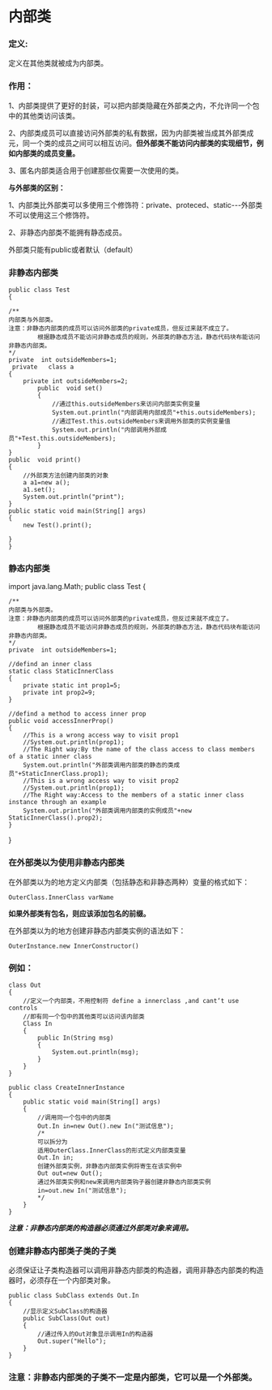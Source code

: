 # 内部类
### 定义:
定义在其他类就被成为内部类。
### 作用：
 1、内部类提供了更好的封装，可以把内部类隐藏在外部类之内，不允许同一个包中的其他类访问该类。

 2、内部类成员可以直接访问外部类的私有数据，因为内部类被当成其外部类成元，同一个类的成员之间可以相互访问。**但外部类不能访问内部类的实现细节，例如内部类的成员变量。**

3、匿名内部类适合用于创建那些仅需要一次使用的类。

**与外部类的区别：**

1、内部类比外部类可以多使用三个修饰符：private、proteced、static---外部类不可以使用这三个修饰符。

2、非静态内部类不能拥有静态成员。

外部类只能有public或者默认（default）

### 非静态内部类
	public class Test
	{
	
	/**
	内部类与外部类。
	注意：非静态内部类的成员可以访问外部类的private成员，但反过来就不成立了。
			根据静态成员不能访问非静态成员的规则，外部类的静态方法，静态代码块布能访问非静态内部类。
	*/
	private  int outsideMembers=1;
	 private   class a
	{
		private int outsideMembers=2;
			public  void set()
			{
				//通过this.outsideMembers来访问内部类实例变量
				System.out.println("内部调用内部成员"+this.outsideMembers);
				//通过Test.this.outsideMembers来调用外部类的实例变量值
				System.out.println("内部调用外部成员"+Test.this.outsideMembers);
			}	
	}
	public  void print()
	{           
		//外部类方法创建内部类的对象
		a a1=new a();
		a1.set();
		System.out.println("print");
	}
	public static void main(String[] args)
	{
		new Test().print();
		
	}
	}

### 静态内部类
import java.lang.Math;
public class Test
{
	
	/**
	内部类与外部类。
	注意：非静态内部类的成员可以访问外部类的private成员，但反过来就不成立了。
			根据静态成员不能访问非静态成员的规则，外部类的静态方法，静态代码块布能访问非静态内部类。
	*/
	private  int outsideMembers=1;

	//defind an inner class
	static class StaticInnerClass
	{
		private static int prop1=5;
		private int prop2=9;
	}   
	
	//defind a method to access inner prop
	public void accessInnerProp()
	{
		//This is a wrong access way to visit prop1
		//System.out.println(prop1);
		//The Right way:By the name of the class access to class members of a static inner class
		System.out.println("外部类调用内部类的静态的类成员"+StaticInnerClass.prop1);
		//This is a wrong access way to visit prop2 
		//System.out.println(prop1);
		//The Right way:Access to the members of a static inner class instance through an example
		System.out.println("外部类调用内部类的实例成员"+new StaticInnerClass().prop2);
	}
	

}

### 在外部类以为使用非静态内部类
在外部类以为的地方定义内部类（包括静态和非静态两种）变量的格式如下：

	OuterClass.InnerClass varName
**如果外部类有包名，则应该添加包名的前缀。**

在外部类以为的地方创建非静态内部类实例的语法如下：

	OuterInstance.new InnerConstructor()

### 例如：
	class Out
	{
		//定义一个内部类，不用控制符 define a innerclass ,and cant‘t use controls
		//即有同一个包中的其他类可以访问该内部类
		Class In
		{
			public In(String msg)
			{
				System.out.println(msg);
			}
		}
	}
	
	public class CreateInnerInstance
	{
		public static void main(String[] args)
		{
			//调用同一个包中的内部类
			Out.In in=new Out().new In("测试信息");
			/*
			可以拆分为
			适用OuterClass.InnerClass的形式定义内部类变量
			Out.In in;
			创建外部类实例，非静态内部类实例将寄生在该实例中
			Out out=new Out();
			通过外部类实例和new来调用内部类钩子器创建非静态内部类实例
			in=out.new In("测试信息");
			*/
		}
	}
***注意：非静态内部类的构造器必须通过外部类对象来调用。***


### 创建非静态内部类子类的子类

必须保证让子类构造器可以调用非静态内部类的构造器，调用非静态内部类的构造器时，必须存在一个内部类对象。

	public class SubClass extends Out.In
	{
		//显示定义SubClass的构造器
		public SubClass(Out out)
		{
			//通过传入的Out对象显示调用In的构造器
			Out.super("Hello");
		}
	}

### 注意：非静态内部类的子类不一定是内部类，它可以是一个外部类。
